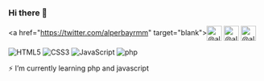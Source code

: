 ### Hi there 👋

<a <style> a:hover { background-color: 	#1DA1F2; }</style> href="https://twitter.com/alperbayrmm" target="blank"><img  align="center" src="https://cdn.jsdelivr.net/npm/simple-icons@3.0.1/icons/twitter.svg" alt="@alperbayram" height="30" width="30" /></a>
<a href="https://www.linkedin.com/in/alper-bayram-a9196a194/" target="blank"><img align="center" src="https://cdn.jsdelivr.net/npm/simple-icons@3.0.1/icons/linkedin.svg" alt="@alperbayram" height="30" width="30" /></a>
<a href="https://alperbayrmm.medium.com/" target="blank"><img align="center" src="https://cdn.jsdelivr.net/npm/simple-icons@3.0.1/icons/medium.svg" alt="@alperbayram" height="30" width="30" /></a>


![HTML5](https://img.icons8.com/color/30/html-5.png)
![CSS3](https://img.icons8.com/color/30/css3.png)
![JavaScript](https://img.icons8.com/color/30/javascript.png)
![php](https://img.icons8.com/color/30/php.png)

⚡ I’m currently learning php and javascript
